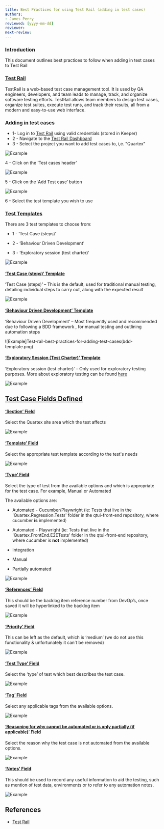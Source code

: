 ```yaml
---
title: Best Practices for using Test Rail (adding in test cases)
authors: 
- James Perry
reviewed: [yyyy-mm-dd]
reviewer:
next-review: 
---
```


### Introduction
This document outlines best practices to follow when adding in test cases to Test Rail

### <u>Test Rail</u>
TestRail is a web-based test case management tool. It is used by QA engineers, developers, and team leads to manage, track, and organize software testing efforts. TestRail allows team members to design test cases, organize test suites, execute test runs, and track their results, all from a modern and easy-to-use web interface. 

### <u>Adding in test cases</u>

- 1- Log in to [Test Rail](https://ampd.testrail.io) using valid credentials (stored in Keeper)
- 2 - Navigate to the [Test Rail Dashboard](https://ampd.testrail.io/index.php?/dashboard)
- 3 - Select the project you want to add test cases to, i,e. "Quartex"

![Example](Test-rail-best-practices-for-adding-test-cases\quartex-project.png)      

4 - Click on the ‘Test cases header’

![Example](Test-rail-best-practices-for-adding-test-cases\test-case-header.png)  

5 - Click on the ‘Add Test case’ button

![Example](Test-rail-best-practices-for-adding-test-cases\add-test-case.png)  

6 - Select the test template you wish to use

### <u>Test Templates</u>

There are 3 test templates to choose from:

- 1 - ‘Test Case (steps)’

- 2 - ‘Behaviour Driven Development’ 

- 3 -  ‘Exploratory session (test charter)’ 
    
![Example](templates.png) 

#### <u>‘Test Case (steps)’ Template</u>

‘Test Case (steps)’ –  This is the default, used for traditional manual testing, detailing individual steps to carry out, along with the expected result

![Example](Test-rail-best-practices-for-adding-test-cases\test-case-steps-template.png) 

#### <u>‘Behaviour Driven Development’ Template</u>

‘Behaviour Driven Development’ – Most frequently used and recommended due to following a BDD framework , for manual testing and outlining automation steps

![Example]Test-rail-best-practices-for-adding-test-cases\(bdd-template.png) 

#### <u>‘Exploratory Session (Test Charter)’ Template</u>

‘Exploratory session (test charter)’ – Only used for exploratory testing purposes. More about exploratory testing can be found [here](docs\Ways-of-Working\Guides\Exploratory-Testing.md) 

![Example](Test-rail-best-practices-for-adding-test-cases\exploratory-template.png) 


## <u>Test Case Fields Defined</u>

#### <u>‘Section’ Field</u>

Select the Quartex site area which the test affects

![Example](Test-rail-best-practices-for-adding-test-cases\section-field.png) 

#### <u>‘Template’ Field</u>

Select the appropriate test template according to the test's needs


![Example](Test-rail-best-practices-for-adding-test-cases\template-field.png) 

#### <u>‘Type’ Field</u>

Select the type of test from the available options and which is appropriate for the test case. For example, Manual or Automated

The available options are:

- Automated - Cucumber/Playwright (ie: Tests that live in the 'Quartex.Regression.Tests' folder in the qtui-front-end repository, where cucumber <b>is</b> implemented)

- Automated - Playwright (ie: Tests that live in the 'Quartex.FrontEnd.E2ETests' folder in the qtui-front-end repository, where cucumber is <b>not</b>  implemented)

- Integration 

- Manual

- Partially automated


![Example](Test-rail-best-practices-for-adding-test-cases\type-field.png) 

#### <u>‘References’ Field</u>

This should be the backlog item reference number from DevOp’s, once saved it will be hyperlinked to the backlog item


![Example](Test-rail-best-practices-for-adding-test-cases\references-field.png) 

#### <u>‘Priority’ Field</u>

This can be left as the default, which is ‘medium’ (we do not use this functionality & unfortunately it can't be removed)


![Example](Test-rail-best-practices-for-adding-test-cases\priority-field.png) 

#### <u>‘Test Type’ Field</u>

Select the ‘type’ of test which best describes the test case. 


![Example](Test-rail-best-practices-for-adding-test-cases\test-type-field.png) 

#### <u>‘Tag’ Field</u>

Select any applicable tags from the available options. 

![Example](Test-rail-best-practices-for-adding-test-cases\tag-field.png) 

#### <u>‘Reasoning for why cannot be automated or is only partially (if applicable)’ Field</u>

Select the reason why the test case is not automated from the available options.

![Example](Test-rail-best-practices-for-adding-test-cases\reasoning-why-field.png) 

#### <u>‘Notes’ Field</u>

This should be used to record any useful information to aid the testing, such as mention of test data, environments or to refer to any automation notes. 

![Example](Test-rail-best-practices-for-adding-test-cases\notes-field.png)  



## References
- [Test Rail](https://ampd.testrail.io/)
